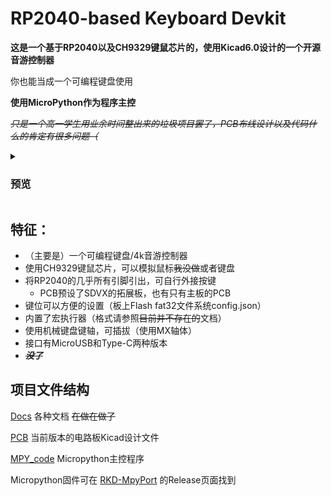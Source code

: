 # RP2040-based Keyboard Devkit

**这是一个基于RP2040以及CH9329键鼠芯片的，使用Kicad6.0设计的一个开源音游控制器**

你也能当成一个可编程键盘使用

**使用MicroPython作为程序主控**

_~~只是一个高一学生用业余时间整出来的垃圾项目罢了，PCB布线设计以及代码什么的肯定有很多问题（~~_

<details><summary>

### 预览

</summary>

![1](/Docs/PICs/IMG_1.jpg)
![2](/Docs/PICs/IMG_2.jpg)

</details>


## 特征：

  - （主要是）一个可编程键盘/4k音游控制器
  - 使用CH9329键鼠芯片，可以模拟鼠标~~我没做~~或者键盘
  - 将RP2040的几乎所有引脚引出，可自行外接按键
    - PCB预设了SDVX的拓展板，也有只有主板的PCB
  - 键位可以方便的设置（板上Flash fat32文件系统config.json）
  - 内置了宏执行器（格式请参照~~目前并不存在的~~文档）
  - 使用机械键盘键轴，可插拔（使用MX轴体）
  - 接口有MicroUSB和Type-C两种版本
  - ~~***没了***~~

## 项目文件结构
  [Docs](https://github.com/PCX-LK/RKD/tree/main/Docs) 各种文档 ~~在做在做了~~

  [PCB](https://github.com/PCX-LK/RKD/tree/main/PCB) 当前版本的电路板Kicad设计文件

  [MPY_code](https://github.com/PCX-LK/RKD/tree/main/MPY_code) Micropython主控程序

  Micropython固件可在 [RKD-MpyPort](https://github.com/PCX-LK/RKD-MpyPort) 的Release页面找到
